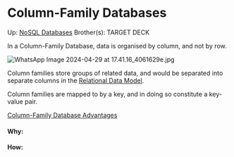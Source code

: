 # Column-Family Databases

Up: [NoSQL Databases](nosql_databases)
Brother(s):
TARGET DECK

In a Column-Family Database, data is organised by column, and not by row.

![WhatsApp Image 2024-04-29 at 17.41.16_4061629e.jpg](whatsapp_image_2024-04-29_at_17.41.16_4061629e.jpg)

Column families store groups of related data, and would be separated into separate columns in the [Relational Data Model](relational_data_model).

Column families are mapped to by a key, and in doing so constitute a key-value pair.

[Column-Family Database Advantages](column-family_database_advantages)





























#### Why:
#### How:









